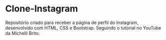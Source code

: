 # Clone-Instagram
Repositório criado para receber a página de perfil do Instagram, desenvolvido com HTML, CSS e Bootstrap. Seguindo o tutorial no YouTube da Michelli Brito.
